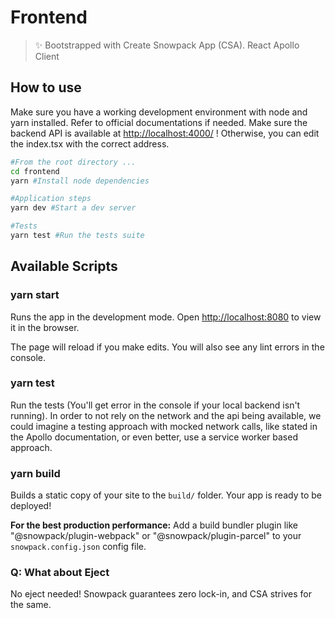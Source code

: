 # Frontend

> ✨ Bootstrapped with Create Snowpack App (CSA).
> React
> Apollo Client

## How to use

Make sure you have a working development environment with node and yarn installed.
Refer to official documentations if needed.
Make sure the backend API is available at <http://localhost:4000/> !
Otherwise, you can edit the index.tsx with the correct address.

```bash
#From the root directory ...
cd frontend
yarn #Install node dependencies

#Application steps
yarn dev #Start a dev server

#Tests
yarn test #Run the tests suite

```

## Available Scripts

### yarn start

Runs the app in the development mode.
Open <http://localhost:8080> to view it in the browser.

The page will reload if you make edits.
You will also see any lint errors in the console.

### yarn test

Run the tests (You'll get error in the console if your local backend isn't running).
In order to not rely on the network and the api being available, we could imagine a testing approach with
mocked network calls, like stated in the Apollo documentation, or even better, use a service worker based approach.

### yarn build

Builds a static copy of your site to the `build/` folder.
Your app is ready to be deployed!

**For the best production performance:** Add a build bundler plugin like "@snowpack/plugin-webpack" or "@snowpack/plugin-parcel" to your `snowpack.config.json` config file.

### Q: What about Eject

No eject needed! Snowpack guarantees zero lock-in, and CSA strives for the same.

